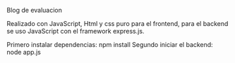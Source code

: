 Blog de evaluacion

Realizado con JavaScript, Html y css puro para el frontend,
para el backend se uso JavaScript con el framework express.js.

Primero instalar dependencias: npm install
Segundo iniciar el backend: node app.js
